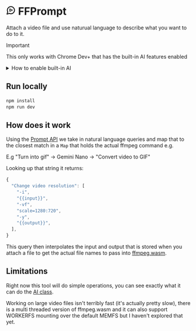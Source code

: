 # <img src="public/logo.svg" width="26px" /> FFPrompt

Attach a video file and use naturual language to describe what you want to do to it.

> [!IMPORTANT]
> This only works with Chrome Dev+ that has the built-in AI features enabled

<details>
  <summary>How to enable built-in AI</summary>
  <ol>
    <li><strong>Install Chrome Dev</strong>: Ensure you have version 127. [Download Chrome Dev](https://google.com/chrome/dev/).</li>
    <li>Check that you’re on 127.0.6512.0 or above</li>
    <li>Enable two flags:
      <ul>
        <li>chrome://flags/#optimization-guide-on-device-model - BypassPerfRequirement</li>
        <li>chrome://flags/#prompt-api-for-gemini-nano - Enabled</li>
      </ul>
    </li>
    <li>Relaunch Chrome</li>
    <li>Navigate to chrome://components</li>
    <li>Check that Optimization Guide On Device Model is downloading or force download if not
    Might take a few minutes for this component to even appear</li>
    <li>Open dev tools and type <code>(await ai.languageModel.capabilities()).available</code>, should return "readily" when all good</li>
  </ol>
</details>

## Run locally

```bash
npm install
npm run dev
```

## How does it work

Using the [Prompt API](https://github.com/explainers-by-googlers/prompt-api) we take in natural language queries and map that to the closest match in a `Map` that holds the actual ffmpeg command e.g.

E.g "Turn into gif" -> Gemini Nano -> "Convert video to GIF"

Looking up that string it returns:

```js
{
  "Change video resolution": [
    "-i",
    "{{input}}",
    "-vf",
    "scale=1280:720",
    "-y",
    "{{output}}",
  ],
}
```

This query then interpolates the input and output that is stored when you attach a file to get the actual file names to pass into [ffmpeg.wasm](https://github.com/ffmpegwasm/ffmpeg.wasm).

## Limitations

Right now this tool will do simple operations, you can see exactly what it can do the [AI class](https://github.com/ryanseddon/FFprompt/blob/3d72a627171239db7c6de901d05c1b33e4baf5d3/src/lib/AI.ts#L20-L99).

Working on large video files isn't terribly fast (it's actually pretty slow), there is a multi threaded version of ffmpeg.wasm and it can also support WORKERFS mounting over the default MEMFS but I haven't explored that yet.
